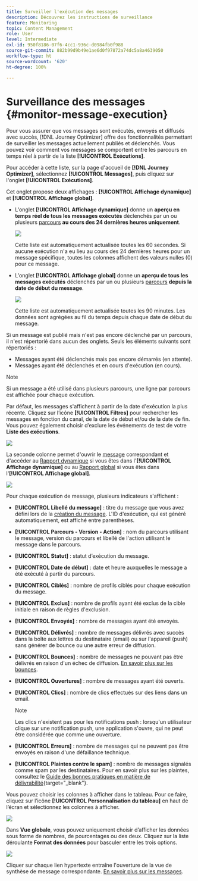 ```yaml
---
title: Surveiller l'exécution des messages
description: Découvrez les instructions de surveillance
feature: Monitoring
topic: Content Management
role: User
level: Intermediate
exl-id: 950f8186-07f6-4cc1-936c-d0984fb0f988
source-git-commit: 882b99d9b49e1ae6d0f97872a74dc5a8a4639050
workflow-type: ht
source-wordcount: '620'
ht-degree: 100%

---
```


# Surveillance des messages {#monitor-message-execution}

Pour vous assurer que vos messages sont exécutés, envoyés et diffusés avec succès, [!DNL Journey Optimizer] offre des fonctionnalités permettant de surveiller les messages actuellement publiés et déclenchés. Vous pouvez voir comment vos messages se comportent entre les parcours <!--and APIs--> en temps réel à partir de la liste **[!UICONTROL Exécutions]**.

Pour accéder à cette liste, sur la page d&#39;accueil de **[!DNL Journey Optimizer]**, sélectionnez **[!UICONTROL Messages]**, puis cliquez sur l&#39;onglet **[!UICONTROL Exécutions]**.

Cet onglet propose deux affichages : **[!UICONTROL Affichage dynamique]** et **[!UICONTROL Affichage global]**.

* L&#39;onglet **[!UICONTROL Affichage dynamique]** donne un **aperçu en temps réel de tous les messages exécutés** déclenchés par un ou plusieurs [parcours](../building-journeys/journey.md) **au cours des 24 dernières heures uniquement**.

   ![](assets/message-execution-tab-live.png)

   Cette liste est automatiquement actualisée toutes les 60 secondes. Si aucune exécution n&#39;a eu lieu au cours des 24 dernières heures pour un message spécifique, toutes les colonnes affichent des valeurs nulles (0) pour ce message.

* L&#39;onglet **[!UICONTROL Affichage global]** donne un **aperçu de tous les messages exécutés** déclenchés par un ou plusieurs [parcours](../building-journeys/journey.md) **depuis la date de début du message**.

   ![](assets/message-execution-tab-global.png)

   Cette liste est automatiquement actualisée toutes les 90 minutes. Les données sont agrégées au fil du temps depuis chaque date de début du message.

Si un message est publié mais n&#39;est pas encore déclenché par un parcours, il n&#39;est répertorié dans aucun des onglets. Seuls les éléments suivants sont répertoriés :
* Messages ayant été déclenchés mais pas encore démarrés (en attente).
* Messages ayant été déclenchés et en cours d&#39;exécution (en cours).

>[!NOTE]
>
>Si un message a été utilisé dans plusieurs parcours, une ligne par parcours est affichée pour chaque exécution.

Par défaut, les messages s&#39;affichent à partir de la date d&#39;exécution la plus récente. Cliquez sur l’icône **[!UICONTROL Filtres]** pour rechercher les messages en fonction du canal, de la date de début et/ou de la date de fin. Vous pouvez également choisir d’exclure les événements de test de votre **Liste des exécutions**.

![](assets/message-execution-tab-filters.png)

La <!--**[!UICONTROL Quick action]**-->seconde colonne permet d&#39;ouvrir le [message](create-message.md) correspondant et d&#39;accéder au [Rapport dynamique](../reports/live-report.md) si vous êtes dans l&#39;**[!UICONTROL Affichage dynamique]** ou au [Rapport global](../reports/global-report.md) si vous êtes dans l&#39;**[!UICONTROL Affichage global]**.

![](assets/message-execution-open-live-report.png)

Pour chaque exécution de message, plusieurs indicateurs s&#39;affichent :

* **[!UICONTROL Libellé du message]** : titre du message que vous avez défini lors de la [création du message](create-message.md). L&#39;ID d&#39;exécution, qui est généré automatiquement, est affiché entre parenthèses.

   <!--**[!UICONTROL Execution ID]**: Automatically generated identifier.
  **[!UICONTROL Source]**: Name of the journey leveraging that message.-->

* **[!UICONTROL Parcours - Version - Action]** : nom du parcours utilisant le message, version du parcours et libellé de l&#39;action utilisant le message dans le parcours.

* **[!UICONTROL Statut]** : statut d’exécution du message.

* **[!UICONTROL Date de début]** : date et heure auxquelles le message a été exécuté à partir du parcours.

* **[!UICONTROL Ciblés]** : nombre de profils ciblés pour chaque exécution du message.

* **[!UICONTROL Exclus]** : nombre de profils ayant été exclus de la cible initiale en raison de règles d&#39;exclusion.

* **[!UICONTROL Envoyés]** : nombre de messages ayant été envoyés.

* **[!UICONTROL Délivrés]** : nombre de messages délivrés avec succès dans la boîte aux lettres du destinataire (email) ou sur l&#39;appareil (push) sans générer de bounce ou une autre erreur de diffusion.

* **[!UICONTROL Bounces]** : nombre de messages ne pouvant pas être délivrés en raison d&#39;un échec de diffusion. [En savoir plus sur les bounces](suppression-list.md).

* **[!UICONTROL Ouvertures]** : nombre de messages ayant été ouverts.

* **[!UICONTROL Clics]** : nombre de clics effectués sur des liens dans un email.

   >[!NOTE]
   >
   >Les clics n&#39;existent pas pour les notifications push : lorsqu&#39;un utilisateur clique sur une notification push, une application s&#39;ouvre, qui ne peut être considérée que comme une ouverture.

* **[!UICONTROL Erreurs]** : nombre de messages qui ne peuvent pas être envoyés en raison d&#39;une défaillance technique.

* **[!UICONTROL Plaintes contre le spam]** : nombre de messages signalés comme spam par les destinataires. Pour en savoir plus sur les plaintes, consultez le [Guide des bonnes pratiques en matière de délivrabilité](https://experienceleague.adobe.com/docs/deliverability-learn/deliverability-best-practice-guide/metrics-for-deliverability/complaints.html?lang=fr#metrics-for-deliverability){target=&quot;_blank&quot;}.

Vous pouvez choisir les colonnes à afficher dans le tableau. Pour ce faire, cliquez sur l’icône **[!UICONTROL Personnalisation du tableau]** en haut de l’écran et sélectionnez les colonnes à afficher.

![](assets/message-execution-customize-table.png)

Dans **Vue globale**, vous pouvez uniquement choisir d’afficher les données sous forme de nombres, de pourcentages ou des deux. Cliquez sur la liste déroulante **Format des données** pour basculer entre les trois options.

![](assets/message-execution-data-format.png)

Cliquer sur chaque lien hypertexte entraîne l&#39;ouverture de la vue de synthèse de message correspondante. [En savoir plus sur les messages](create-message.md).
